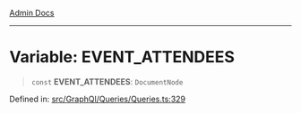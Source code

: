 [Admin Docs](/)

***

# Variable: EVENT\_ATTENDEES

> `const` **EVENT\_ATTENDEES**: `DocumentNode`

Defined in: [src/GraphQl/Queries/Queries.ts:329](https://github.com/PalisadoesFoundation/talawa-admin/blob/main/src/GraphQl/Queries/Queries.ts#L329)
